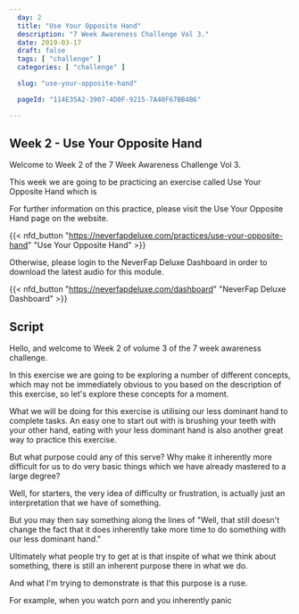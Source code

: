 ```yaml
---
  day: 2
  title: "Use Your Opposite Hand"
  description: "7 Week Awareness Challenge Vol 3."
  date: 2019-03-17
  draft: false
  tags: [ "challenge" ]
  categories: [ "challenge" ]

  slug: "use-your-opposite-hand"

  pageId: "114E35A2-3907-4D0F-9215-7A40F67BB4B6"

---
```



## Week 2 - Use Your Opposite Hand

Welcome to Week 2 of the 7 Week Awareness Challenge Vol 3.

This week we are going to be practicing an exercise called Use Your Opposite Hand which is 


For further information on this practice, please visit the Use Your Opposite Hand page on the website.


{{< nfd_button "https://neverfapdeluxe.com/practices/use-your-opposite-hand" "Use Your Opposite Hand" >}}


Otherwise, please login to the NeverFap Deluxe Dashboard in order to download the latest audio for this module.


{{< nfd_button "https://neverfapdeluxe.com/dashboard" "NeverFap Deluxe Dashboard" >}}


## Script

Hello, and welcome to Week 2 of volume 3 of the 7 week awareness challenge.

In this exercise we are going to be exploring a number of different concepts, which may not be immediately obvious to you based on the description of this exercise, so let's explore these concepts for a moment. 

What we will be doing for this exercise is utilising our less dominant hand to complete tasks. An easy one to start out with is brushing your teeth with your other hand, eating with your less dominant hand is also another great way to practice this exercise.

But what purpose could any of this serve? Why make it inherently more difficult for us to do very basic things which we have already mastered to a large degree?

Well, for starters, the very idea of difficulty or frustration, is actually just an interpretation that we have of something.

But you may then say something along the lines of "Well, that still doesn't change the fact that it does inherently take more time to do something with our less dominant hand."

Ultimately what people try to get at is that inspite of what we think about something, there is still an inherent purpose there in what we do. 

And what I'm trying to demonstrate is that this purpose is a ruse. 

For example, when you watch porn and you inherently panic




